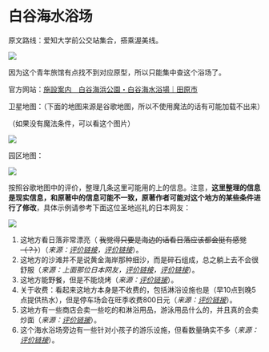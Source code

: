 # 白谷海水浴场

原文路线：爱知大学前公交站集合，搭乘渥美线。

![](https://www.misaka19327.cc/static/img/383b1f337e7dcd716cfdf52ed66b9b7e.clipboard-2024-12-26.png)

因为这个青年旅馆有点找不到对应原型，所以只能集中查这个浴场了。

官方网站：[施設案内　白谷海浜公園・白谷海水浴場｜田原市](https://www.city.tahara.aichi.jp/shisetsu/kankou/1002460.html)

卫星地图：（下面的地图来源是谷歌地图，所以不使用魔法的话有可能加载不出来）

<inline-frame src="https://www.google.com/maps/embed?pb=!1m18!1m12!1m3!1d2880.4479996912764!2d137.23115224393098!3d34.685681200881355!2m3!1f0!2f0!3f0!3m2!1i1024!2i768!4f13.1!3m3!1m2!1s0x6004db4014405d03%3A0x40443c7751d1459!2sShiroya%20Beach!5e1!3m2!1szh-CN!2sjp!4v1735221442196!5m2!1szh-CN!2sjp" width="100%" height="450" style="border:0;" allowfullscreen="" loading="lazy" referrerpolicy="no-referrer-when-downgrade"></inline-frame>

（如果没有魔法条件，可以看这个图片）

![](https://www.misaka19327.cc/static/img/3cafe691f26e6a6f6c5266de9bdab6c3.clipboard-2024-12-26.png)

园区地图：

![](https://www.misaka19327.cc/static/img/8f9b36e91024e9374393e34847661e11.clipboard-2024-12-26.png)

按照谷歌地图中的评价，整理几条这里可能用的上的信息。注意，**这里整理的信息是现实信息，和原著中的信息可能不一致，原著作者可能对这个地方的某些条件进行了修改**，具体示例请参考下面这位圣地巡礼的日本网友：

![](https://www.misaka19327.cc/static/img/f24d3b7add7a8f2c1de707078be9be7f.clipboard-2024-12-26.png)

1. 这地方看日落非常漂亮（ ~~我觉得只要是海边的话看日落应该都会挺有感觉（？）~~）（*来源：[评价链接](https://maps.app.goo.gl/r5vSUq2cgpRVMuiQ9)，[评价链接](https://maps.app.goo.gl/gmyBXhkb6HJieGmX9)*）。
2. 这地方的沙滩并不是说黄金海岸那种细沙，而是碎石组成，总之躺上去不会很舒服（*来源：上面那位日本网友，[评价链接](https://maps.app.goo.gl/XPFZ55yc9HvVPWBw8)，[评价链接](https://maps.app.goo.gl/9tW8MEdoTqBqAAAz5)*）。
3. 这地方能野餐，但是不能烧烤（*来源：[评价链接](https://maps.app.goo.gl/ePzcazP3M7s956qo8)*）。
4. 关于收费：看起来这地方本身是不收费的，包括淋浴设施也是（早10点到晚5点提供热水），但是停车场会在旺季收费800日元（*来源：[评价链接](https://maps.app.goo.gl/Ku2beeHxsDScqeMf7)*）。
5. 这地方有一些商店会卖一些吃的和淋浴用品，游泳用品什么的，并且真的会卖炒面（*来源：[评价链接](https://maps.app.goo.gl/9SXTPwnnf1KDti6K8)*）。
6. 这个海水浴场旁边有一些针对小孩子的游乐设施，但看数量确实不多（*来源：[评价链接](https://maps.app.goo.gl/4yzgDbsgvNDBvt2RA)*）。